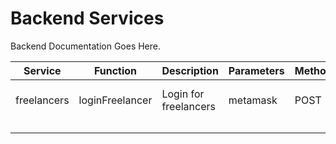 # Backend Services

Backend Documentation Goes Here.

| Service     | Function        | Description            | Parameters | Method | URL                                                                                                                                       |
|-------------|-----------------|------------------------|------------|--------|-------------------------------------------------------------------------------------------------------------------------------------------|
| freelancers | loginFreelancer | Login for freelancers  | metamask   | POST   | https://ap-southeast-1.aws.webhooks.mongodb-realm.com/api/client/v2.0/app/whiz-ihwsd/service/freelancers/incoming_webhook/loginFreelancer |
|             |                 |                        |            |        |                                                                                                                                           |
|             |                 |                        |            |        |                                                                                                                                           |
|             |                 |                        |            |        |                                                                                                                                           |
